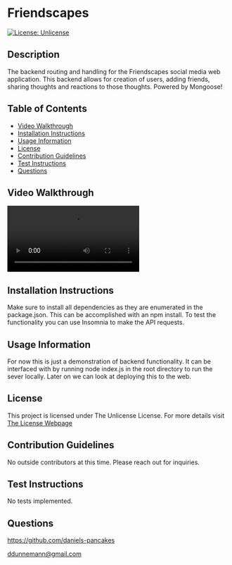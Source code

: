 # Friendscapes

[![License: Unlicense](https://img.shields.io/badge/License-Unlicense-blue.svg)](http://unlicense.org/)

## Description

The backend routing and handling for the Friendscapes social media web application. This backend allows for creation of users, adding friends, sharing thoughts and reactions to those thoughts. Powered by Mongoose!

## Table of Contents

- [Video Walkthrough](#video-walkthrough)
- [Installation Instructions](#installation-instructions)
- [Usage Information](#usage-information)
- [License](#license)
- [Contribution Guidelines](#contribution-guidelines)
- [Test Instructions](#test-instructions)
- [Questions](#questions)

## Video Walkthrough

![Video Walkthrough](./assets/Friendscapesdemo.mov)

## Installation Instructions

Make sure to install all dependencies as they are enumerated in the package.json. This can be accomplished with an npm install. To test the functionality you can use Insomnia to make the API requests.

## Usage Information

For now this is just a demonstration of backend functionality. It can be interfaced with by running node index.js in the root directory to run the sever locally. Later on we can look at deploying this to the web.

## License

This project is licensed under The Unlicense License. For more details visit [The License Webpage](http://unlicense.org/)

## Contribution Guidelines

No outside contributors at this time. Please reach out for inquiries.

## Test Instructions

No tests implemented.

## Questions

https://github.com/daniels-pancakes

ddunnemann@gmail.com
